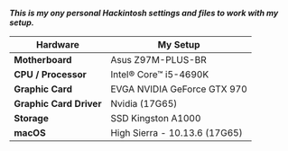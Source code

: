 ***This is my ony personal Hackintosh settings and files to work with my setup.*** <br />

|Hardware|My Setup|
|---|---|
|**Motherboard**|Asus Z97M-PLUS-BR|
|**CPU / Processor**|Intel® Core™ i5-4690K|
|**Graphic Card**|EVGA NVIDIA GeForce GTX 970|
|**Graphic Card Driver**|Nvidia (17G65)|
|**Storage**|SSD Kingston A1000|
|**macOS**|High Sierra - 10.13.6 (17G65)|

